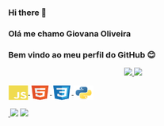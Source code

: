 ### Hi there 👋

<!--
**GiovanaOliv3iraR3zend3/GiovanaOliv3iraR3zend3** is a ✨ _special_ ✨ repository because its `README.md` (this file) appears on your GitHub profile.

Here are some ideas to get you started:

- 🔭 I’m currently working on ...
- 🌱 I’m currently learning ...
- 👯 I’m looking to collaborate on ...
- 🤔 I’m looking for help with ...
- 💬 Ask me about ...
- 📫 How to reach me: ...
- 😄 Pronouns: Ela/ Dela
- ⚡ Fun fact: ...
-->

### Olá me chamo Giovana Oliveira
### Bem vindo ao meu perfil do GitHub 😊

<!--
**GiovanaOliv3iraR3zend3/GiovanaOliv3iraR3zend3** is a ✨ _special_ ✨ repository because its `README.md` (this file) appears on your GitHub profile.
-->
<div align="center">
  <a href="https://github.com/GiovanaOliv3iraR3zend3">
  <img height="180em" src="https://github-readme-stats.vercel.app/api?username=GiovanaOliv3iraR3zend3&show_icons=true&theme=dracula&include_all_commits=true&count_private=true"/>
  <img height="180em" src="https://github-readme-stats.vercel.app/api/top-langs/?username=GiovanaOliv3iraR3zend3&layout=compact&langs_count=7&theme=dracula"/>
    
</div>
   <div style="display: inline_block"><br>
  <img align="center" alt="jo-Js" height="30" width="40" src="https://raw.githubusercontent.com/devicons/devicon/master/icons/javascript/javascript-plain.svg">
  <img align="center" alt="jo-HTML" height="30" width="40" src="https://raw.githubusercontent.com/devicons/devicon/master/icons/html5/html5-original.svg">
  <img align="center" alt="jo-CSS" height="30" width="40" src="https://raw.githubusercontent.com/devicons/devicon/master/icons/css3/css3-original.svg">
  <img align="center" alt="jo-Python" height="30" width="40" src="https://raw.githubusercontent.com/devicons/devicon/master/icons/python/python-original.svg">
  </div> 
       <br/>
  <img 
 </div>
     <a href = "mailto:rezendegiovanaoliveira@gmail.com"><img src="https://img.shields.io/badge/-Gmail-%23333?style=for-the-badge&logo=gmail&logoColor=pink"     target="_blank"></a>
     <a href = "mailto:giovanaoliveiraderezende.com"><img src="https://img.shields.io/badge/-Hotmail-%23333?style=for-the-badge&logo=gmail&logoColor=pink" target="_blank"></a>        
  </div>    
